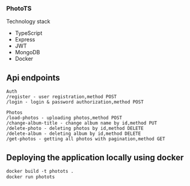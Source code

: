 ### PhotoTS
Technology stack
- TypeScript
- Express
- JWT
- MongoDB
- Docker


## Api endpoints

```
Auth
/register - user registration,method POST
/login - login & password authorization,method POST

Photos
/load-photos - uploading photos,method POST
/change-album-title - change album name by id,method PUT
/delete-photo - deleting photos by id,method DELETE
/delete-album - deleting album by id,method DELETE
/get-photos - getting all photos with pagination,method GET
```

## Deploying the application locally using docker

```Dockerfile
docker build -t photots .
docker run photots
```

